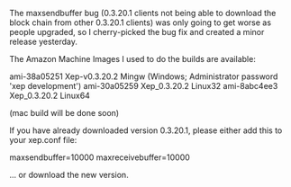 The maxsendbuffer bug (0.3.20.1 clients not being able to download the block chain from other 0.3.20.1 clients) was only going to get
worse as people upgraded, so I cherry-picked the bug fix and created a minor release yesterday.

The Amazon Machine Images I used to do the builds are available:

  ami-38a05251   Xep-v0.3.20.2 Mingw    (Windows; Administrator password 'xep development')
  ami-30a05259   Xep_0.3.20.2 Linux32
  ami-8abc4ee3   Xep_0.3.20.2 Linux64

(mac build will be done soon)

If you have already downloaded version 0.3.20.1, please either add this to your xep.conf file:

  maxsendbuffer=10000
  maxreceivebuffer=10000

... or download the new version.
